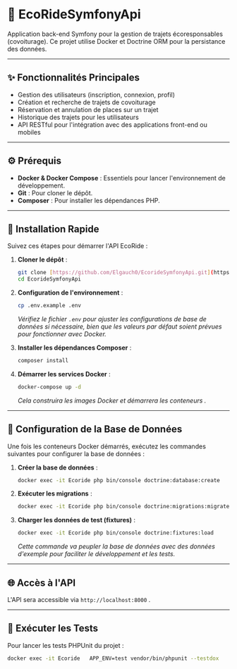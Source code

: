 # 🚴 EcoRideSymfonyApi

Application back-end Symfony pour la gestion de trajets écoresponsables (covoiturage). Ce projet utilise Docker et Doctrine ORM pour la persistance des données.

---

## ✨ Fonctionnalités Principales

- Gestion des utilisateurs (inscription, connexion, profil)
- Création et recherche de trajets de covoiturage
- Réservation et annulation de places sur un trajet
- Historique des trajets pour les utilisateurs
- API RESTful pour l'intégration avec des applications front-end ou mobiles

---

## ⚙️ Prérequis

- **Docker & Docker Compose** : Essentiels pour lancer l'environnement de développement.
- **Git** : Pour cloner le dépôt.
- **Composer** : Pour installer les dépendances PHP.

---

## 🚀 Installation Rapide

Suivez ces étapes pour démarrer l'API EcoRide :

1.  **Cloner le dépôt** :

    ```bash
    git clone [https://github.com/Elgauch0/EcorideSymfonyApi.git](https://github.com/Elgauch0/EcorideSymfonyApi.git)
    cd EcorideSymfonyApi
    ```

2.  **Configuration de l'environnement** :

    ```bash
    cp .env.example .env
    ```

    _Vérifiez le fichier `.env` pour ajuster les configurations de base de données si nécessaire, bien que les valeurs par défaut soient prévues pour fonctionner avec Docker._

3.  **Installer les dépendances Composer** :

    ```bash
    composer install
    ```

4.  **Démarrer les services Docker** :
    ```bash
    docker-compose up -d
    ```
    _Cela construira les images Docker et démarrera les conteneurs ._

---

## 💾 Configuration de la Base de Données

Une fois les conteneurs Docker démarrés, exécutez les commandes suivantes pour configurer la base de données :

1.  **Créer la base de données** :

    ```bash
    docker exec -it Ecoride php bin/console doctrine:database:create
    ```

2.  **Exécuter les migrations** :

    ```bash
    docker exec -it Ecoride php bin/console doctrine:migrations:migrate
    ```

3.  **Charger les données de test (fixtures)** :
    ```bash
    docker exec -it Ecoride php bin/console doctrine:fixtures:load
    ```
    _Cette commande va peupler la base de données avec des données d'exemple pour faciliter le développement et les tests._

---

## 🌐 Accès à l'API

L'API sera accessible via `http://localhost:8000` .

---

## 🧪 Exécuter les Tests

Pour lancer les tests PHPUnit du projet :

```bash
docker exec -it Ecoride   APP_ENV=test vendor/bin/phpunit --testdox
```
